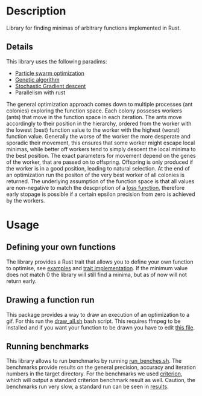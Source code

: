 # Description

Library for finding minimas of arbitrary functions implemented in Rust. 

## Details

This library uses the following paradims:
 - [Particle swarm optimization](https://en.wikipedia.org/wiki/Particle_swarm_optimization)
 - [Genetic algorithm](https://en.wikipedia.org/wiki/Genetic_algorithm)
 - [Stochastic Gradient descent](https://en.wikipedia.org/wiki/Stochastic_gradient_descent)
 - Parallelism with rust

The general optimization approach comes down to multiple processes (ant colonies) exploring the function space. Each colony posseses workers (ants) that move in the function space in each iteration. The ants move accordingly to their position in the hierarchy, ordered from the worker with the lowest (best) function value to the worker with the highest (worst) function value. Generally the worse of the worker the more desperate and sporadic their movement, this ensures that some worker might escape local minimas, while better off workers tend to simply descent the local minima to the best position. The exact parameters for movement depend on the genes of the worker, that are passed on to offspring. Offspring is only produced if the worker is in a good position, leading to natural selection. At the end of an optimization run the positon of the very best worker of all colonies is returned. The underlying assumption of the function space is that all values are non-negative to match the descpription of a [loss function](https://en.wikipedia.org/wiki/Loss_function), therefore early stopage is possible if a certain epsilon precision from zero is achieved by the workers.

# Usage

## Defining your own functions
The library provides a Rust trait that allows you to define your own function to optimise, see [examples](src/functions) and [trait implementation](src/fucntion.rs). If the minimum value does not match $0$ the library will still find a minima, but as of now will not return early.

## Drawing a function run
This package provides a way to draw an execution of an optimization to a gif. For this run the [draw_all.sh](draw_all.sh) bash script. This requires ffmpeg to be installed and if you want your function to be drawn you have to edit [this file](tests/draw_tests.rs).

## Running benchmarks
This library allows to run benchmarks by running [run_benches.sh](run_benches.sh). The benchmarks provide results on the general precision, accuracy and iteration numbers in the target directory. For the benchmarks we used [criterion](https://docs.rs/criterion/latest/criterion/), which will output a standard criterion benchmark result as well. Caution, the benchmarks run very slow, a standard run can be seen in [results](results).
